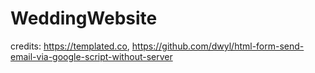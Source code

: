 # WeddingWebsite

credits:
https://templated.co,
https://github.com/dwyl/html-form-send-email-via-google-script-without-server
